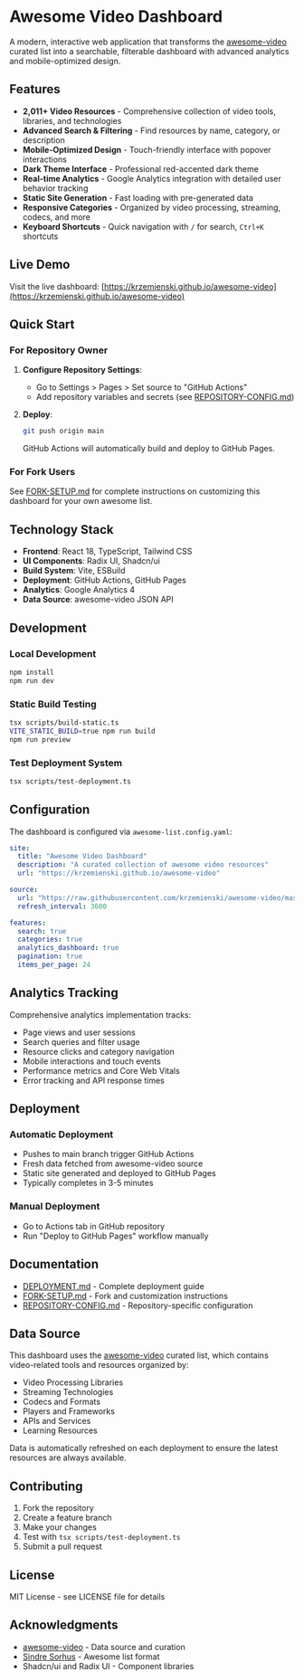 # Awesome Video Dashboard

A modern, interactive web application that transforms the [awesome-video](https://github.com/krzemienski/awesome-video) curated list into a searchable, filterable dashboard with advanced analytics and mobile-optimized design.

## Features

- **2,011+ Video Resources** - Comprehensive collection of video tools, libraries, and technologies
- **Advanced Search & Filtering** - Find resources by name, category, or description
- **Mobile-Optimized Design** - Touch-friendly interface with popover interactions
- **Dark Theme Interface** - Professional red-accented dark theme
- **Real-time Analytics** - Google Analytics integration with detailed user behavior tracking
- **Static Site Generation** - Fast loading with pre-generated data
- **Responsive Categories** - Organized by video processing, streaming, codecs, and more
- **Keyboard Shortcuts** - Quick navigation with `/` for search, `Ctrl+K` shortcuts

## Live Demo

Visit the live dashboard: [https://krzemienski.github.io/awesome-video](https://krzemienski.github.io/awesome-video)

## Quick Start

### For Repository Owner

1. **Configure Repository Settings**:
   - Go to Settings > Pages > Set source to "GitHub Actions"
   - Add repository variables and secrets (see [REPOSITORY-CONFIG.md](REPOSITORY-CONFIG.md))

2. **Deploy**:
   ```bash
   git push origin main
   ```
   GitHub Actions will automatically build and deploy to GitHub Pages.

### For Fork Users

See [FORK-SETUP.md](FORK-SETUP.md) for complete instructions on customizing this dashboard for your own awesome list.

## Technology Stack

- **Frontend**: React 18, TypeScript, Tailwind CSS
- **UI Components**: Radix UI, Shadcn/ui
- **Build System**: Vite, ESBuild
- **Deployment**: GitHub Actions, GitHub Pages
- **Analytics**: Google Analytics 4
- **Data Source**: awesome-video JSON API

## Development

### Local Development
```bash
npm install
npm run dev
```

### Static Build Testing
```bash
tsx scripts/build-static.ts
VITE_STATIC_BUILD=true npm run build
npm run preview
```

### Test Deployment System
```bash
tsx scripts/test-deployment.ts
```

## Configuration

The dashboard is configured via `awesome-list.config.yaml`:

```yaml
site:
  title: "Awesome Video Dashboard"
  description: "A curated collection of awesome video resources"
  url: "https://krzemienski.github.io/awesome-video"

source:
  url: "https://raw.githubusercontent.com/krzemienski/awesome-video/master/contents.json"
  refresh_interval: 3600

features:
  search: true
  categories: true
  analytics_dashboard: true
  pagination: true
  items_per_page: 24
```

## Analytics Tracking

Comprehensive analytics implementation tracks:
- Page views and user sessions
- Search queries and filter usage
- Resource clicks and category navigation
- Mobile interactions and touch events
- Performance metrics and Core Web Vitals
- Error tracking and API response times

## Deployment

### Automatic Deployment
- Pushes to main branch trigger GitHub Actions
- Fresh data fetched from awesome-video source
- Static site generated and deployed to GitHub Pages
- Typically completes in 3-5 minutes

### Manual Deployment
- Go to Actions tab in GitHub repository
- Run "Deploy to GitHub Pages" workflow manually

## Documentation

- [DEPLOYMENT.md](DEPLOYMENT.md) - Complete deployment guide
- [FORK-SETUP.md](FORK-SETUP.md) - Fork and customization instructions
- [REPOSITORY-CONFIG.md](REPOSITORY-CONFIG.md) - Repository-specific configuration

## Data Source

This dashboard uses the [awesome-video](https://github.com/krzemienski/awesome-video) curated list, which contains video-related tools and resources organized by:

- Video Processing Libraries
- Streaming Technologies
- Codecs and Formats
- Players and Frameworks
- APIs and Services
- Learning Resources

Data is automatically refreshed on each deployment to ensure the latest resources are always available.

## Contributing

1. Fork the repository
2. Create a feature branch
3. Make your changes
4. Test with `tsx scripts/test-deployment.ts`
5. Submit a pull request

## License

MIT License - see LICENSE file for details

## Acknowledgments

- [awesome-video](https://github.com/krzemienski/awesome-video) - Data source and curation
- [Sindre Sorhus](https://github.com/sindresorhus/awesome) - Awesome list format
- Shadcn/ui and Radix UI - Component libraries